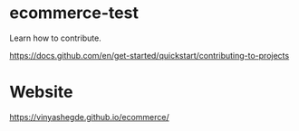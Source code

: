  # ecommerce-test

Learn how to contribute.

https://docs.github.com/en/get-started/quickstart/contributing-to-projects


# Website
https://vinyashegde.github.io/ecommerce/
 
